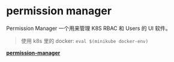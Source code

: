 
# permission manager
Permission Manager 一个用来管理 K8S RBAC 和 Users 的 UI 软件。

> 使用 k8s 里的 docker: `eval $(minikube docker-env)`

**[permission-manager](https://github.com/sighupio/permission-manager)**
